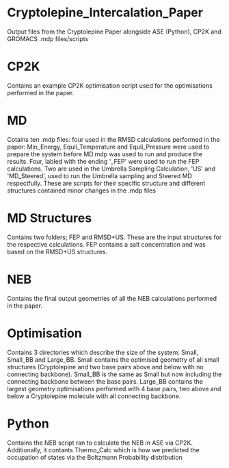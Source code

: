 # Cryptolepine_Intercalation_Paper
Output files from the Cryptolepine Paper alongside ASE (Python), CP2K and GROMACS .mdp files/scripts

# CP2K
Contains an example CP2K optimisation script used for the optimisations performed in the paper.

# MD
Cotains ten .mdp files: four used in the RMSD calculations performed in the paper: Min_Energy, Equil_Temperature and Equil_Pressure were used to prepare the system before MD.mdp was used to run and produce the results. Four, labled with the ending '_FEP' were used to run the FEP calculations. Two are used in the Umbrella Sampling Calculation, 'US' and 'MD_Steered', used to run the Umbrella sampling and Steered MD respectfully. These are scripts for their specific structure and different structures contained minor changes in the .mdp files

# MD Structures
Contains two folders; FEP and RMSD+US. These are the input structures for the respective calculations. FEP contains a salt concentration and was based on the RMSD+US structures. 

# NEB
Contains the final output geometries of all the NEB calculations performed in the paper.

# Optimisation
Contains 3 directories which describe the size of the system: Small, Small_BB and Large_BB. Small contains the optimised geometry of all small structures (Cryptolepine and two base pairs above and below with no connecting backbone). Small_BB is the same as Small but now including the connecting backbone between the base pairs. Large_BB contains the largest geometry optimisations performed with 4 base pairs, two above and below a Cryptolepine molecule with all connecting backbone.

# Python
Contains the NEB script ran to calculate the NEB in ASE via CP2K. Additionally, it contants Thermo_Calc which is how we predicted the occupation of states via the Boltzmann Probability distribution
